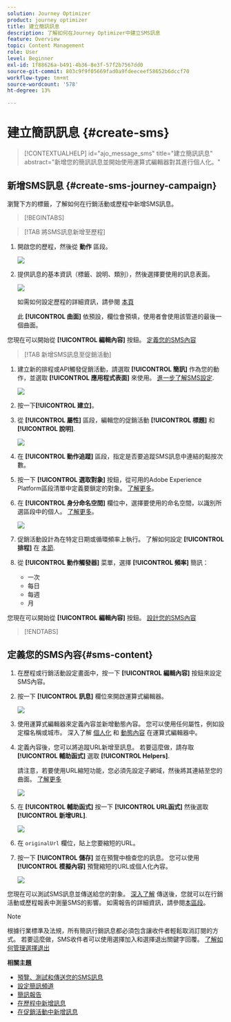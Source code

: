 ```yaml
---
solution: Journey Optimizer
product: journey optimizer
title: 建立簡訊訊息
description: 了解如何在Journey Optimizer中建立SMS訊息
feature: Overview
topic: Content Management
role: User
level: Beginner
exl-id: 1f88626a-b491-4b36-8e3f-57f2b7567dd0
source-git-commit: 803c9f9f05669fad0a9fdeeceef58652b6dccf70
workflow-type: tm+mt
source-wordcount: '578'
ht-degree: 13%

---
```


# 建立簡訊訊息 {#create-sms}

>[!CONTEXTUALHELP]
>id="ajo_message_sms"
>title="建立簡訊訊息"
>abstract="新增您的簡訊訊息並開始使用運算式編輯器對其進行個人化。"

## 新增SMS訊息 {#create-sms-journey-campaign}

瀏覽下方的標籤，了解如何在行銷活動或歷程中新增SMS訊息。

>[!BEGINTABS]

>[!TAB 將SMS訊息新增至歷程]

1. 開啟您的歷程，然後從 **動作** 區段。

   ![](assets/sms_create_1.png)

1. 提供訊息的基本資訊（標籤、說明、類別），然後選擇要使用的訊息表面。

   ![](assets/sms_create_2.png)

   如需如何設定歷程的詳細資訊，請參閱 [本頁](../building-journeys/journey-gs.md)

   此 **[!UICONTROL 曲面]** 依預設，欄位會預填，使用者會使用該管道的最後一個曲面。

您現在可以開始從 **[!UICONTROL 編輯內容]** 按鈕。 [定義您的SMS內容](#sms-content)

>[!TAB 新增SMS訊息至促銷活動]

1. 建立新的排程或API觸發促銷活動，請選取 **[!UICONTROL 簡訊]** 作為您的動作，並選取 **[!UICONTROL 應用程式表面]** 來使用。 [進一步了解SMS設定](sms-configuration.md).

   ![](assets/sms_create_3.png)

1. 按一下&#x200B;**[!UICONTROL 建立]**。

1. 從 **[!UICONTROL 屬性]** 區段，編輯您的促銷活動 **[!UICONTROL 標題]** 和 **[!UICONTROL 說明]**.

   ![](assets/sms_create_4.png)

1. 在 **[!UICONTROL 動作追蹤]** 區段，指定是否要追蹤SMS訊息中連結的點按次數。

1. 按一下 **[!UICONTROL 選取對象]** 按鈕，從可用的Adobe Experience Platform區段清單中定義要鎖定的對象。 [了解更多](../segment/about-segments.md)。

1. 在 **[!UICONTROL 身分命名空間]** 欄位中，選擇要使用的命名空間，以識別所選區段中的個人。 [了解更多](../event/about-creating.md#select-the-namespace)。

   ![](assets/sms_create_5.png)

1. 促銷活動設計為在特定日期或循環頻率上執行。 了解如何設定 **[!UICONTROL 排程]** 在 [本節](../campaigns/create-campaign.md#schedule).

1. 從 **[!UICONTROL 動作觸發器]** 菜單，選擇 **[!UICONTROL 頻率]** 簡訊：

   * 一次
   * 每日
   * 每週
   * 月

您現在可以開始從 **[!UICONTROL 編輯內容]** 按鈕。 [設計您的SMS內容](#sms-content)

>[!ENDTABS]

## 定義您的SMS內容{#sms-content}

1. 在歷程或行銷活動設定畫面中，按一下 **[!UICONTROL 編輯內容]** 按鈕來設定SMS內容。

1. 按一下 **[!UICONTROL 訊息]** 欄位來開啟運算式編輯器。

   ![](assets/sms-content.png)

1. 使用運算式編輯器來定義內容並新增動態內容。 您可以使用任何屬性，例如設定檔名稱或城市。 深入了解 [個人化](../personalization/personalize.md) 和 [動態內容](../personalization/get-started-dynamic-content.md) 在運算式編輯器中。

1. 定義內容後，您可以將追蹤URL新增至訊息。 若要這麼做，請存取 **[!UICONTROL 輔助函式]** 選取 **[!UICONTROL Helpers]**.

   請注意，若要使用URL縮短功能，您必須先設定子網域，然後將其連結至您的曲面。 [了解更多](sms-subdomains.md)

   ![](assets/sms_tracking_1.png)

1. 在 **[!UICONTROL 輔助函式]** 按一下 **[!UICONTROL URL函式]** 然後選取 **[!UICONTROL 新增URL]**.

   ![](assets/sms_tracking_2.png)

1. 在 `originalUrl` 欄位，貼上您要縮短的URL。

1. 按一下 **[!UICONTROL 儲存]** 並在預覽中檢查您的訊息。 您可以使用 **[!UICONTROL 模擬內容]** 預覽縮短的URL或個人化內容。

   ![](assets/sms-content-preview.png)

您現在可以測試SMS訊息並傳送給您的對象。 [深入了解](send-sms.md)
傳送後，您就可以在行銷活動或歷程報表中測量SMS的影響。 如需報告的詳細資訊，請參閱[本區段](../reports/campaign-global-report.md#sms-tab)。

>[!NOTE]
>
>根據行業標準及法規，所有簡訊行銷訊息都必須包含讓收件者輕鬆取消訂閱的方式。 若要這麼做，SMS收件者可以使用選擇加入和選擇退出關鍵字回覆。 [了解如何管理選擇退出](../privacy/opt-out.md#sms-opt-out-management-sms-opt-out-management)

**相關主題**

* [預覽、測試和傳送您的SMS訊息](send-sms.md)
* [設定簡訊頻道](sms-configuration.md)
* [簡訊報告](../reports/journey-global-report.md#sms-global)
* [在歷程中新增訊息](../building-journeys/journeys-message.md)
* [在促銷活動中新增訊息](../campaigns/create-campaign.md)
